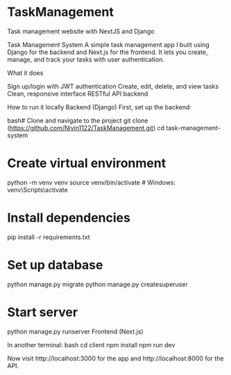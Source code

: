 # TaskManagement
Task management website with NextJS and Django


Task Management System
A simple task management app I built using Django for the backend and Next.js for the frontend. 
It lets you create, manage, and track your tasks with user authentication.

What it does

Sign up/login with JWT authentication
Create, edit, delete, and view tasks
Clean, responsive interface
RESTful API backend

How to run it locally
Backend (Django)
First, set up the backend:

bash# Clone and navigate to the project
git clone (https://github.com/Nivin1122/TaskManagement.git)
cd task-management-system

# Create virtual environment
python -m venv venv
source venv/bin/activate  # Windows: venv\Scripts\activate

# Install dependencies
pip install -r requirements.txt

# Set up database
python manage.py migrate
python manage.py createsuperuser

# Start server

python manage.py runserver
Frontend (Next.js)

In another terminal:
bash cd client
npm install
npm run dev

Now visit http://localhost:3000 for the app and http://localhost:8000 for the API.
